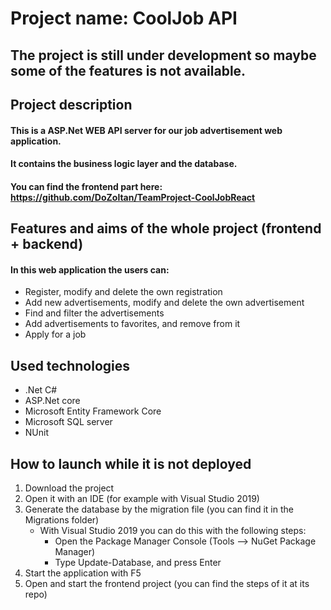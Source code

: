 # Project name: CoolJob API

## The project is still under development so maybe some of the features is not available.

## Project description
#### This is a ASP.Net WEB API server for our job advertisement web application.
#### It contains the business logic layer and the database.
#### You can find the frontend part here: https://github.com/DoZoltan/TeamProject-CoolJobReact

## Features and aims of the whole project (frontend + backend)
#### In this web application the users can:
- Register, modify and delete the own registration
- Add new advertisements, modify and delete the own advertisement
- Find and filter the advertisements
- Add advertisements to favorites, and remove from it
- Apply for a job

## Used technologies
- .Net C#
- ASP.Net core
- Microsoft Entity Framework Core
- Microsoft SQL server
- NUnit

## How to launch while it is not deployed
1. Download the project
2. Open it with an IDE (for example with Visual Studio 2019)
3. Generate the database by the migration file (you can find it in the Migrations folder)
   - With Visual Studio 2019 you can do this with the following steps:
     - Open the Package Manager Console (Tools --> NuGet Package Manager)
     - Type Update-Database, and press Enter
4. Start the application with F5
5. Open and start the frontend project (you can find the steps of it at its repo)
